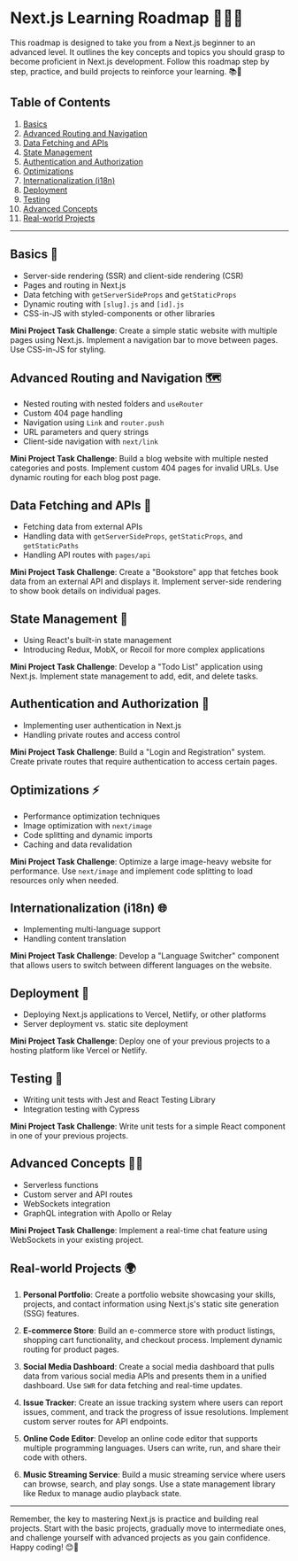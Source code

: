 # Next.js Learning Roadmap 👩‍💻🚀

This roadmap is designed to take you from a Next.js beginner to an advanced level. It outlines the key concepts and topics you should grasp to become proficient in Next.js development. Follow this roadmap step by step, practice, and build projects to reinforce your learning. 📚💪

## Table of Contents
1. [Basics](#basics)
2. [Advanced Routing and Navigation](#advanced-routing-and-navigation)
3. [Data Fetching and APIs](#data-fetching-and-apis)
4. [State Management](#state-management)
5. [Authentication and Authorization](#authentication-and-authorization)
6. [Optimizations](#optimizations)
7. [Internationalization (i18n)](#internationalization-i18n)
8. [Deployment](#deployment)
9. [Testing](#testing)
10. [Advanced Concepts](#advanced-concepts)
11. [Real-world Projects](#real-world-projects)

---

## Basics 🌱

- Server-side rendering (SSR) and client-side rendering (CSR)
- Pages and routing in Next.js
- Data fetching with `getServerSideProps` and `getStaticProps`
- Dynamic routing with `[slug].js` and `[id].js`
- CSS-in-JS with styled-components or other libraries

**Mini Project Task Challenge**: Create a simple static website with multiple pages using Next.js. Implement a navigation bar to move between pages. Use CSS-in-JS for styling.

## Advanced Routing and Navigation 🗺️

- Nested routing with nested folders and `useRouter`
- Custom 404 page handling
- Navigation using `Link` and `router.push`
- URL parameters and query strings
- Client-side navigation with `next/link`

**Mini Project Task Challenge**: Build a blog website with multiple nested categories and posts. Implement custom 404 pages for invalid URLs. Use dynamic routing for each blog post page.

## Data Fetching and APIs 📡

- Fetching data from external APIs
- Handling data with `getServerSideProps`, `getStaticProps`, and `getStaticPaths`
- Handling API routes with `pages/api`

**Mini Project Task Challenge**: Create a "Bookstore" app that fetches book data from an external API and displays it. Implement server-side rendering to show book details on individual pages.

## State Management 🔄

- Using React's built-in state management
- Introducing Redux, MobX, or Recoil for more complex applications

**Mini Project Task Challenge**: Develop a "Todo List" application using Next.js. Implement state management to add, edit, and delete tasks.

## Authentication and Authorization 🔐

- Implementing user authentication in Next.js
- Handling private routes and access control

**Mini Project Task Challenge**: Build a "Login and Registration" system. Create private routes that require authentication to access certain pages.

## Optimizations ⚡

- Performance optimization techniques
- Image optimization with `next/image`
- Code splitting and dynamic imports
- Caching and data revalidation

**Mini Project Task Challenge**: Optimize a large image-heavy website for performance. Use `next/image` and implement code splitting to load resources only when needed.

## Internationalization (i18n) 🌐

- Implementing multi-language support
- Handling content translation

**Mini Project Task Challenge**: Develop a "Language Switcher" component that allows users to switch between different languages on the website.

## Deployment 🚀

- Deploying Next.js applications to Vercel, Netlify, or other platforms
- Server deployment vs. static site deployment

**Mini Project Task Challenge**: Deploy one of your previous projects to a hosting platform like Vercel or Netlify.

## Testing 🧪

- Writing unit tests with Jest and React Testing Library
- Integration testing with Cypress

**Mini Project Task Challenge**: Write unit tests for a simple React component in one of your previous projects.

## Advanced Concepts 🚀🚀

- Serverless functions
- Custom server and API routes
- WebSockets integration
- GraphQL integration with Apollo or Relay

**Mini Project Task Challenge**: Implement a real-time chat feature using WebSockets in your existing project.

## Real-world Projects 🌍

1. **Personal Portfolio**: Create a portfolio website showcasing your skills, projects, and contact information using Next.js's static site generation (SSG) features.

2. **E-commerce Store**: Build an e-commerce store with product listings, shopping cart functionality, and checkout process. Implement dynamic routing for product pages.

3. **Social Media Dashboard**: Create a social media dashboard that pulls data from various social media APIs and presents them in a unified dashboard. Use `SWR` for data fetching and real-time updates.

4. **Issue Tracker**: Create an issue tracking system where users can report issues, comment, and track the progress of issue resolutions. Implement custom server routes for API endpoints.

5. **Online Code Editor**: Develop an online code editor that supports multiple programming languages. Users can write, run, and share their code with others.

6. **Music Streaming Service**: Build a music streaming service where users can browse, search, and play songs. Use a state management library like Redux to manage audio playback state.

---

Remember, the key to mastering Next.js is practice and building real projects. Start with the basic projects, gradually move to intermediate ones, and challenge yourself with advanced projects as you gain confidence. Happy coding! 😊🚀
